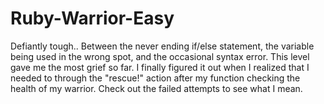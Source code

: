 # Ruby-Warrior-Easy
Defiantly tough.. Between the never ending if/else statement, the variable being used
in the wrong spot, and the occasional syntax error. This level gave me the most grief so far.
I finally figured it out when I realized that I needed to through the "rescue!" action
after my function checking the health of my warrior. Check out the failed attempts
to see what I mean.
